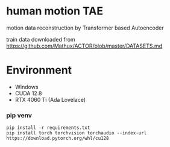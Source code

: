 # human motion TAE

motion data reconstruction by Transformer based Autoencoder

train data downloaded from https://github.com/Mathux/ACTOR/blob/master/DATASETS.md

# Environment

- Windows
- CUDA 12.8
- RTX 4060 Ti (Ada Lovelace)

### pip venv

```
pip install -r requirements.txt
pip install torch torchvision torchaudio --index-url https://download.pytorch.org/whl/cu128
```
